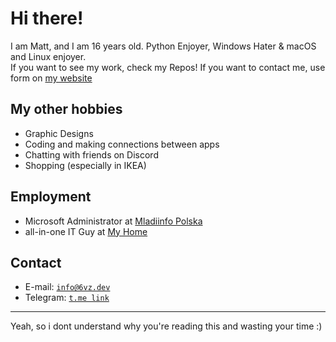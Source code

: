 # Hi there!
I am Matt, and I am 16 years old. Python Enjoyer, Windows Hater & macOS and Linux enjoyer.<br>If you want to see my work, check my Repos! If you want to contact me, use form on [my website](https://6vz.dev/)

## My other hobbies
- Graphic Designs
- Coding and making connections between apps
- Chatting with friends on Discord
- Shopping (especially in IKEA)

## Employment
- Microsoft Administrator at [Mladiinfo Polska](https://mladiinfo.pl)
- all-in-one IT Guy at [My Home](https://www.youtube.com/watch?v=2-rXuvb6Za0)

## Contact
- E-mail: [`info@6vz.dev`](mailto:info@6vz.dev)
- Telegram: [`t.me link`](https://t.me/mateuszpozimowemu)

---
Yeah, so i dont understand why you're reading this and wasting your time :)
